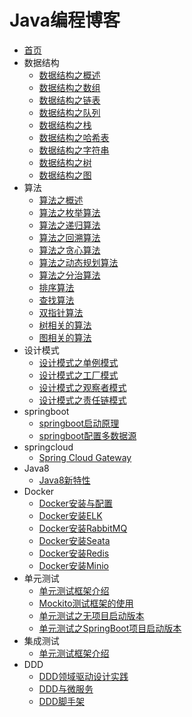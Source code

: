 # Java编程博客

- [首页](README.md)
- 数据结构
    - [数据结构之概述](docs/ds/数据结构之概述.md)
    - [数据结构之数组](docs/ds/数据结构之数组.md)
    - [数据结构之链表](docs/ds/数据结构之链表.md)
    - [数据结构之队列](docs/ds/数据结构之队列.md)
    - [数据结构之栈](docs/ds/数据结构之栈.md)
    - [数据结构之哈希表](docs/ds/数据结构之哈希表.md)
    - [数据结构之字符串](docs/ds/数据结构之字符串.md)
    - [数据结构之树](docs/ds/数据结构之树.md)
    - [数据结构之图](docs/ds/数据结构之图.md)
- 算法
    - [算法之概述](docs/algo/算法之概述.md)
    - [算法之枚举算法](docs/algo/算法之枚举算法.md)
    - [算法之递归算法](docs/algo/算法之递归算法.md)
    - [算法之回溯算法](docs/algo/算法之回溯算法.md)
    - [算法之贪心算法](docs/algo/算法之贪心算法.md)
    - [算法之动态规划算法](docs/algo/算法之动态规划算法.md)
    - [算法之分治算法](docs/algo/算法之分治算法.md)
    - [排序算法](docs/algo/排序算法.md)
    - [查找算法](docs/algo/查找算法.md)
    - [双指针算法](docs/algo/双指针算法.md)
    - [树相关的算法](docs/algo/树相关的算法.md)
    - [图相关的算法](docs/algo/图相关的算法.md)
- 设计模式
    - [设计模式之单例模式](docs/design-pattern/设计模式之单例模式.md)
    - [设计模式之工厂模式](docs/design-pattern/设计模式之工厂模式.md)
    - [设计模式之观察者模式](docs/design-pattern/设计模式之观察者模式.md)
    - [设计模式之责任链模式](docs/design-pattern/设计模式之责任链模式.md)
- springboot
    - [springboot启动原理](docs/springboot/springboot启动原理.md)
    - [springboot配置多数据源](docs/springboot/springboot配置多数据源.md)
- springcloud
    - [Spring Cloud Gateway](docs/springcloud/SpringCloudGateway.md)
- Java8
    - [Java8新特性](docs/java/Java8新特性.md) 
- Docker
    - [Docker安装与配置](docs/docker/Docker安装与配置.md) 
    - [Docker安装ELK](docs/docker/Docker安装ELK.md)
    - [Docker安装RabbitMQ](docs/docker/Docker安装RabbitMQ.md) 
    - [Docker安装Seata](docs/docker/Docker安装Seata.md) 
    - [Docker安装Redis](docs/docker/Docker安装Redis.md) 
    - [Docker安装Minio](docs/docker/Docker安装Minio.md) 
- 单元测试
    - [单元测试框架介绍](docs/unit_test/单元测试框架介绍.md) 
    - [Mockito测试框架的使用](docs/unit_test/Mockito测试框架的使用.md) 
    - [单元测试之无项目启动版本](docs/unit_test/单元测试之无项目启动版本.md) 
    - [单元测试之SpringBoot项目启动版本](docs/unit_test/单元测试之SpringBoot项目启动版本.md) 
- 集成测试
    - [单元测试框架介绍](docs/integrate_test/单元测试框架介绍.md) 
- DDD
    - [DDD领域驱动设计实践](docs/ddd/DDD领域驱动设计实践.md)
    - [DDD与微服务](docs/ddd/DDD与微服务.md)
    - [DDD脚手架](docs/ddd/DDD领域驱动设计实践.md)

